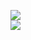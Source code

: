 [![](https://img.shields.io/badge/Made%20With-Github%20Spray-lightgrey.svg?style=for-the-badge&logo=github)](https://github.com/Annihil/github-spray#14412)  
[![](https://i.imgur.com/2DrTn0Z.gif)](https://github.com/Annihil/github-spray)